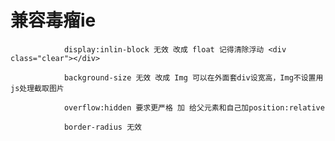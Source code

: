 # 兼容毒瘤ie #

                display:inlin-block 无效 改成 float 记得清除浮动 <div class="clear"></div>

                background-size 无效 改成 Img 可以在外面套div设宽高，Img不设置用js处理截取图片

                overflow:hidden 要求更严格 加 给父元素和自己加position:relative

                border-radius 无效
